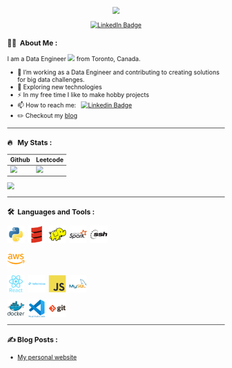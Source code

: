 
<p align="center"><img src="https://media.giphy.com/media/M9gbBd9nbDrOTu1Mqx/giphy.gif" width="100"/></p>
<p align="center">
<a href="https://www.linkedin.com/in/k-pulkit"><img src="https://img.shields.io/badge/LinkedIn-blue?style=for-the-badge&logo=linkedin&logoColor=white" alt="LinkedIn Badge"></a>
</p>

### :technologist: &nbsp;About Me :

I am a Data Engineer <img src="https://media.giphy.com/media/WUlplcMpOCEmTGBtBW/giphy.gif" width="30"> from Toronto, Canada.

- 🔭 I’m working as a Data Engineer and contributing to creating solutions for big data challenges.
- 🌱 Exploring new technologies
- ⚡ In my free time I like to make hobby projects
- 📫 How to reach me: &nbsp; [![Linkedin Badge](https://img.shields.io/badge/-pulkit-blue?style=flat&logo=Linkedin&logoColor=white)](https://www.linkedin.com/in/k-pulkit)
- ✏️ Checkout my [blog](https://www.pulkitkapoor.com)

---

### 🔥 &nbsp; My Stats :

| Github | Leetcode |
|---|---|
| <a href="https://github.com/k-pulkit"><img src="http://github-readme-streak-stats.herokuapp.com?user=k-pulkit&theme=light" width="600"></a> | <a href="https://leetcode.com/pulkit42041/"><img width="400" src="https://leetcard.jacoblin.cool/pulkit42041?theme=light&font=Roboto%20Serif&ext=heatmap" /></a> |

<img src="https://github-readme-stats.vercel.app/api/top-langs/?username=k-pulkit&hide=Jupyter%20Notebook&theme=vision-friendly-light&hide_progress=true&langs_count=12" width="300">

---

### 🛠 &nbsp;Languages and Tools :

<p>

<img src="https://github.com/devicons/devicon/blob/master/icons/python/python-original.svg" title="Python" alt="Python" width="40" height="40"/>&nbsp;
<img src="https://github.com/devicons/devicon/blob/master/icons/scala/scala-original.svg" title="Scala" alt="Scala" width="40" height="40"/>&nbsp;
<img src="https://github.com/devicons/devicon/blob/master/icons/hadoop/hadoop-original.svg" title="Hadoop" alt="Hadoop" width="40" height="40"/>&nbsp;
<img src="https://github.com/devicons/devicon/blob/master/icons/apachespark/apachespark-original-wordmark.svg" title="Spark" alt="Spark" width="40" height="40"/>&nbsp;
<img src="https://github.com/devicons/devicon/blob/master/icons/ssh/ssh-original-wordmark.svg" title="SSH" alt="SSH" width="40" height="40"/>&nbsp;

<img src="https://github.com/devicons/devicon/blob/master/icons/amazonwebservices/amazonwebservices-plain-wordmark.svg" title="AWS" alt="AWS" width="40" height="40"/>&nbsp;

<img src="https://github.com/devicons/devicon/blob/master/icons/react/react-original-wordmark.svg" title="React" alt="React" width="40" height="40"/>&nbsp;
<img src="https://github.com/devicons/devicon/blob/master/icons/tailwindcss/tailwindcss-plain-wordmark.svg"  title="CSS3" alt="CSS" width="40" height="40"/>&nbsp;
<img src="https://github.com/devicons/devicon/blob/master/icons/javascript/javascript-original.svg" title="JavaScript" alt="JavaScript" width="40" height="40"/>&nbsp;
<img src="https://github.com/devicons/devicon/blob/master/icons/mysql/mysql-original-wordmark.svg" title="MySQL"  alt="MySQL" width="40" height="40"/>&nbsp;

<img src="https://github.com/devicons/devicon/blob/master/icons/docker/docker-original-wordmark.svg" title="Docker" alt="Docker" width="40" height="40"/>&nbsp;
<img src="https://github.com/devicons/devicon/blob/master/icons/vscode/vscode-original-wordmark.svg" title="Code" alt="Code" width="40" height="40"/>&nbsp;
<img src="https://github.com/devicons/devicon/blob/master/icons/git/git-original-wordmark.svg" title="Git" alt="Git" width="40" height="40"/>&nbsp;
</p>

---

### ✍️ Blog Posts : 
- [My personal website](https://www.pulkitkapoor.com)
<!-- BLOG-POST-LIST:END -->

